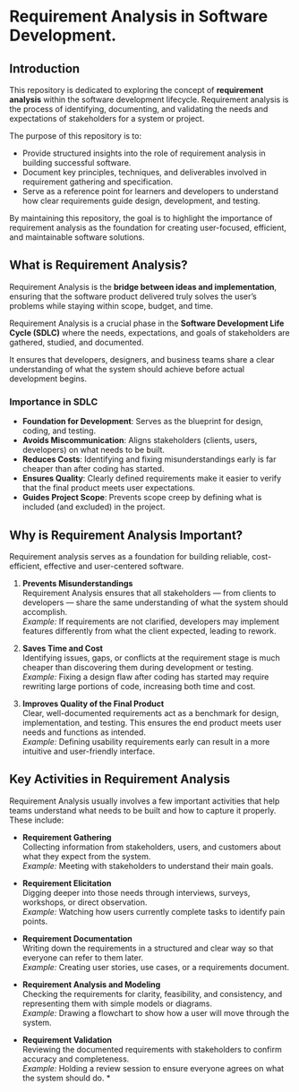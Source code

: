 # Requirement Analysis in Software Development.

## Introduction

This repository is dedicated to exploring the concept of **requirement analysis** within the software development lifecycle. Requirement analysis is the process of identifying, documenting, and validating the needs and expectations of stakeholders for a system or project.

The purpose of this repository is to:

- Provide structured insights into the role of requirement analysis in building successful software.  
- Document key principles, techniques, and deliverables involved in requirement gathering and specification.  
- Serve as a reference point for learners and developers to understand how clear requirements guide design, development, and testing.  

By maintaining this repository, the goal is to highlight the importance of requirement analysis as the foundation for creating user-focused, efficient, and maintainable software solutions.

## What is Requirement Analysis?

Requirement Analysis is the **bridge between ideas and implementation**, ensuring that the software product delivered truly solves the user’s problems while staying within scope, budget, and time.

Requirement Analysis is a crucial phase in the **Software Development Life Cycle (SDLC)** where the needs, expectations, and goals of stakeholders are gathered, studied, and documented.  

It ensures that developers, designers, and business teams share a clear understanding of what the system should achieve before actual development begins.

### Importance in SDLC
- **Foundation for Development**: Serves as the blueprint for design, coding, and testing.
- **Avoids Miscommunication**: Aligns stakeholders (clients, users, developers) on what needs to be built.
- **Reduces Costs**: Identifying and fixing misunderstandings early is far cheaper than after coding has started.
- **Ensures Quality**: Clearly defined requirements make it easier to verify that the final product meets user expectations.
- **Guides Project Scope**: Prevents scope creep by defining what is included (and excluded) in the project.

## Why is Requirement Analysis Important?
Requirement analysis serves as a foundation for building reliable, cost-efficient, effective and user-centered software. 

1. **Prevents Misunderstandings**  
   Requirement Analysis ensures that all stakeholders — from clients to developers — share the same understanding of what the system should accomplish.  
   *Example:* If requirements are not clarified, developers may implement features differently from what the client expected, leading to rework.

2. **Saves Time and Cost**  
   Identifying issues, gaps, or conflicts at the requirement stage is much cheaper than discovering them during development or testing.  
   *Example:* Fixing a design flaw after coding has started may require rewriting large portions of code, increasing both time and cost.

3. **Improves Quality of the Final Product**  
   Clear, well-documented requirements act as a benchmark for design, implementation, and testing. This ensures the end product meets user needs and functions as intended.  
   *Example:* Defining usability requirements early can result in a more intuitive and user-friendly interface.

## Key Activities in Requirement Analysis
 Requirement Analysis usually involves a few important activities that help teams understand what needs to be built and how to capture it properly. These include:

- **Requirement Gathering**  
  Collecting information from stakeholders, users, and customers about what they expect from the system.  
  *Example:* Meeting with stakeholders to understand their main goals.

- **Requirement Elicitation**  
  Digging deeper into those needs through interviews, surveys, workshops, or direct observation.  
  *Example:* Watching how users currently complete tasks to identify pain points.

- **Requirement Documentation**  
  Writing down the requirements in a structured and clear way so that everyone can refer to them later.  
  *Example:* Creating user stories, use cases, or a requirements document.

- **Requirement Analysis and Modeling**  
  Checking the requirements for clarity, feasibility, and consistency, and representing them with simple models or diagrams.  
  *Example:* Drawing a flowchart to show how a user will move through the system.

- **Requirement Validation**  
  Reviewing the documented requirements with stakeholders to confirm accuracy and completeness.  
  *Example:* Holding a review session to ensure everyone agrees on what the system should do. *
  